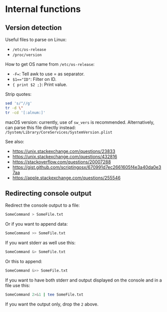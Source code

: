 # Internal functions

## Version detection

Useful files to parse on Linux:
- `/etc/os-release`
- `/proc/version`

How to get OS name from `/etc/os-release`:
- `-F=`: Tell awk to use = as separator.
- `$1=="ID"`: Filter on ID.
- `{ print $2 ;}`: Print value.

Strip quotes:

```sh
sed 's/"//g'
tr -d \"
tr -cd '[:alnum:]'
```

macOS version: currently, use of `sw_vers` is recommended.
Alternatively, can parse this file directly instead:
`/System/Library/CoreServices/SystemVersion.plist`

See also:
- https://unix.stackexchange.com/questions/23833
- https://unix.stackexchange.com/questions/432816
- https://stackoverflow.com/questions/20007288
- https://gist.github.com/scriptingosx/670991d7ec2661605f4e3a40da0e37aa
- https://apple.stackexchange.com/questions/255546

## Redirecting console output

Redirect the console output to a file:

```sh
SomeCommand > SomeFile.txt
```

Or if you want to append data:

```sh
SomeCommand >> SomeFile.txt
```

If you want stderr as well use this:

```sh
SomeCommand &> SomeFile.txt
```

Or this to append:

```sh
SomeCommand &>> SomeFile.txt
```

If you want to have both stderr and output displayed on the console and in a
file use this:

```sh
SomeCommand 2>&1 | tee SomeFile.txt
```

If you want the output only, drop the `2` above.
